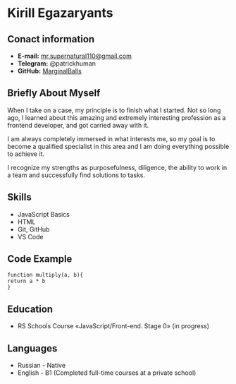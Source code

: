 # Kirill Egazaryants

## Conact information
* **E-mail:** mr.supernatural110@gmail.com
* **Telegram:** @patrickhuman
* **GitHub:** [MarginalBalls](https://github.com/MarginalBalls)

## **Briefly About Myself**

When I take on a case, my principle is to finish what I started. Not so long ago, I learned about this amazing and extremely interesting profession as a frontend developer, and got carried away with it.

I am always completely immersed in what interests me, so my goal is to become a qualified specialist in this area and I am doing everything possible to achieve it. 

I recognize my strengths as purposefulness, diligence, the ability to work in a team and successfully find solutions to tasks.

## **Skills**
* JavaScript Basics
* HTML
* Git, GitHub
* VS Code

## **Code Example**
```
function multiply(a, b){
return a * b
}
```
## **Education**
* RS Schools Course «JavaScript/Front-end. Stage 0» (in progress)

## **Languages**
* Russian - Native
* English - B1 (Completed full-time courses at a private school)
